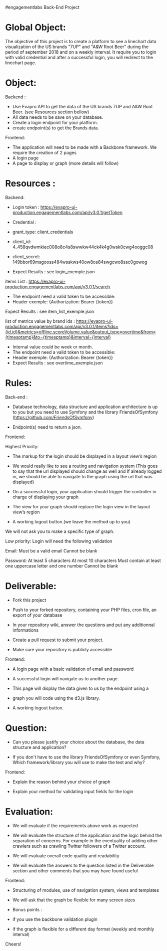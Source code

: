  #engagementlabs Back-End Project 


Global Object:
======================================
The objective of this project is to create a platform to see a linechart data visualization of the US brands "7UP" and "A&W Root Beer" during the period of september 2018 and on a weekly interval.
It require you to login with valid credential and after a successful login, you will redirect to the linechart page.

Object:
======================================
Backend :
- Use Evapro API to get the data of the US brands 7UP and A&W Root Beer. (see Resources section bellow)
- All data needs to be save on your database.
- Create a login endpoint for your platform.
- create endpoint(s) to get the Brands data.

Frontend:
- The application will need to be made with a Backbone framework.
We require the creation of 2 pages
- A login page
- A page to display or graph
(more details will follow)

Resources :
======================================
Backend:
- Login token : https://evapro-ui-production.engagementlabs.com/api/v3.0.1/getToken

- Credential :

- grant_type: client_credentials

- client_id: 4_458qvdwmkiec008o8c4s8swwkw44ck4k4g0wsk0cwg4ooggc08

- client_secret: 149bbor69msgooss484wsskws40ow8os84swgcwo8ssc0gowog

- Expect Results : see login_exemple.json

items List : https://evapro-ui-production.engagementlabs.com/api/v3.0.1/search. 

- The endpoint need a valid token to be accessible:
- Header exemple: {Authorization: Bearer {token}}

Expect Results : see item_list_exemple.json

list of metrics value by brand ids : https://evapro-ui-production.engagementlabs.com/api/v3.0.1/items?ids={id,id}&metrics=offline.scoreVolume.value&output_type=overtime&from={timesptamp}&to={timesptamp}&interval={interval}
- Internal value could be week or month. 
- The endpoint need a valid token to be accessible:
- Header exemple: {Authorization: Bearer {token}}
- Expect Results : see overtime_exemple.json

Rules:
======================================
Back-end :

- Database technology, data structure and application architecture is up to you but you need to use Symfony and the library FriendsOfSymfony (https://github.com/FriendsOfSymfony)

- Endpoint(s) need to return a json.

Frontend:

Highest Priority:
- The markup for the login should be displayed in a layout view’s region

- We would really like to see a routing and navigation system
  (This goes to say that the url displayed should change as well and
   If already logged in, we should be able to navigate to the graph using the url that was displayed)
   
- On a successful login, your application should trigger the controller in charge of displaying your graph

- The view for your graph should replace the login view in the layout view’s region

- A working logout button.(we leave the method up to you)

We will not ask you to make a specific type of graph.

Low priority:
Login will need the following validation

Email:
Must be a valid email
Cannot be blank

Password:
At least 5 characters
At most 10 characters
Must contain at least one uppercase letter and one number
Cannot be blank


Deliverable:
======================================
- Fork this project

- Push to your forked repository, containing your PHP files, cron file, an export of your database

- In your repository wiki, answer the questions and put any additionnal informations

- Create a pull request to submit your project.

- Make sure your repository is publicly accessible

Frontend:
- A login page with a basic validation of email and password

- A successful login will navigate us to another page.

- This page will display the data given to us by the endpoint using a 

- graph you will code using the d3.js library.


- A working logout button.

Question:
======================================
- Can you please justify your choice about the database, the data structure and application?

- If you don't have to use the library FriendsOfSymfony or even Symfony, Which framework/library you will use to make the test and why?

Frontend:
- Explain the reason behind your choice of graph

- Explain your method for validating input fields for the login

Evaluation:
======================================

- We will evaluate if the requirements above work as expected

- We will evaluate the structure of the application and the logic behind the separation of concerns. For example in the eventuality of adding other crawlers such as crawling Twitter followers of a Twitter account.

- We will evaluate overall code quality and readability

- We will evaluate the answers to the question listed in the Deliverable section and other comments that you may have found useful


Frontend:
- Structuring of modules, use of navigation system, views and templates

- We will ask that the graph be flexible for many screen sizes

- Bonus points :
- if you use the backbone validation plugin
- if the graph is flexible for a different day format (weekly and monthly interval)


Cheers!
